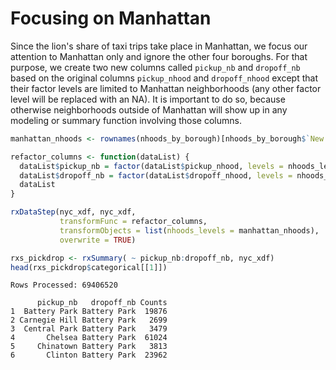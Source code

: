 # Focusing on Manhattan

Since the lion's share of taxi trips take place in Manhattan, we focus our attention to Manhattan only and ignore the other four boroughs.  For that purpose, we create two new columns called `pickup_nb` and `dropoff_nb` based on the original columns `pickup_nhood` and `dropoff_nhood` except that their factor levels are limited to Manhattan neighborhoods (any other factor level will be replaced with an NA).  It is important to do so, because otherwise neighborhoods outside of Manhattan will show up in any modeling or summary function involving those columns.

```R
manhattan_nhoods <- rownames(nhoods_by_borough)[nhoods_by_borough$`New York City-Manhattan` > 0]

refactor_columns <- function(dataList) {
  dataList$pickup_nb = factor(dataList$pickup_nhood, levels = nhoods_levels)
  dataList$dropoff_nb = factor(dataList$dropoff_nhood, levels = nhoods_levels)
  dataList
}

rxDataStep(nyc_xdf, nyc_xdf, 
           transformFunc = refactor_columns,
           transformObjects = list(nhoods_levels = manhattan_nhoods),
           overwrite = TRUE)

rxs_pickdrop <- rxSummary( ~ pickup_nb:dropoff_nb, nyc_xdf)
head(rxs_pickdrop$categorical[[1]])
```

```Rout
Rows Processed: 69406520 
 
      pickup_nb   dropoff_nb Counts
1  Battery Park Battery Park  19876
2 Carnegie Hill Battery Park   2699
3  Central Park Battery Park   3479
4       Chelsea Battery Park  61024
5     Chinatown Battery Park   3813
6       Clinton Battery Park  23962
```
